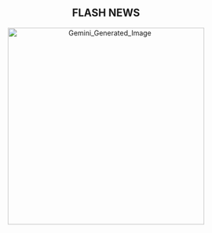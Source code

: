 <div align="center">
  <h2>FLASH NEWS</h2>
  <img src="https://github.com/user-attachments/assets/87b26a18-3d42-4a6f-b4b0-3dd2d3621043" alt="Gemini_Generated_Image" width="400">
</div>
